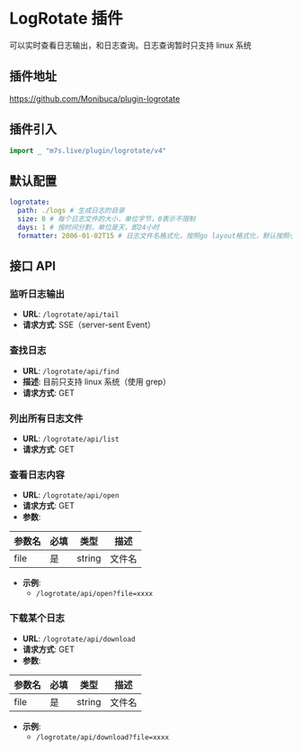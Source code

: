 # LogRotate 插件

可以实时查看日志输出，和日志查询。日志查询暂时只支持 linux 系统

## 插件地址

https://github.com/Monibuca/plugin-logrotate

## 插件引入

```go
import _ "m7s.live/plugin/logrotate/v4"
```

## 默认配置

```yaml
logrotate:
  path: ./logs # 生成日志的目录
  size: 0 # 每个日志文件的大小，单位字节，0表示不限制
  days: 1 # 按时间分割，单位是天，即24小时
  formatter: 2006-01-02T15 # 日志文件名格式化，按照go layout格式化，默认按照小时
```

## 接口 API

### 监听日志输出

- **URL**: `/logrotate/api/tail`
- **请求方式**: SSE（server-sent Event）

### 查找日志

- **URL**: `/logrotate/api/find`
- **描述**: 目前只支持 linux 系统（使用 grep）
- **请求方式**: GET

### 列出所有日志文件

- **URL**: `/logrotate/api/list`
- **请求方式**: GET

### 查看日志内容

- **URL**: `/logrotate/api/open`
- **请求方式**: GET
- **参数**:

| 参数名 | 必填 | 类型   | 描述   |
| ------ | ---- | ------ | ------ |
| file   | 是   | string | 文件名 |

- **示例**:
  - `/logrotate/api/open?file=xxxx`

### 下载某个日志

- **URL**: `/logrotate/api/download`
- **请求方式**: GET
- **参数**:

| 参数名 | 必填 | 类型   | 描述   |
| ------ | ---- | ------ | ------ |
| file   | 是   | string | 文件名 |

- **示例**:
  - `/logrotate/api/download?file=xxxx`
